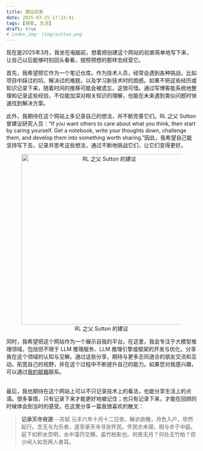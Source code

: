 ```yaml
---
title: 建站初衷
date: 2025-03-25 17:33:41
tags: [随笔, 生活]
draft: true
# index_img: /img/sutton.png
---
```

现在是2025年3月，我坐在电脑前，想着把创建这个网站的初衷简单地写下来，让自己以后能够时刻回头看看，按照预想的那样去经营它。

<!-- 起到笔记的作用，防止忘记。 -->

首先，我希望把它作为一个笔记仓库。作为技术人员，经常会遇到各种挑战，比如项目中踩过的坑、解决过的难题，以及学习新技术时的困惑。如果不把这些经历或知识记录下来，随着时间的推移可能会被遗忘，这很可惜。通过写博客能系统地整理和记录这些经验，不仅能加深对相关知识的理解，也能在未来遇到类似问题时快速找到解决方案。


<!-- 记录个人思考，写下来，反复雕琢说服自己。 -->

此外，我期待在这个网站上多记录自己的想法，并不断完善它们。RL 之父 Sutton 曾建议研究人员：“If you want others to care about what you think, then start by caring yourself. Get a notebook, write your thoughts down, challenge them, and develop them into something worth sharing.”因此，我希望自己能坚持写下去，记录并思考这些想法，通过不断地挑战它们，让它们变得更好。

<center class ='img'>
<figure>
    <img title="RL 之父 Sutton 的建议" src="sutton.png" width=450 height=450>
    <figcaption>RL 之父 Sutton 的建议</figcaption>
  </figure>
</center>
<!-- 个人展示。 -->
同时，我希望把这个网站作为一个展示自我的平台。在这里，我会专注于大模型推理领域，包括但不限于 LLM 推理服务、LLM 推理引擎或框架的开发与优化，分享我在这个领域的认知与见解。通过这些分享，期待与更多志同道合的朋友交流和互动，拓宽自己的视野，并在这个过程中不断提升自己的能力。如果您对我感兴趣，可以通过<a href="mailto:limingliang0527@gmail.com">我的邮箱</a>联系。<br><br>

最后，我也期待在这个网站上可以不只记录技术上的看法，也能分享生活上的点滴。很多事情，只有记录下来才能更好地被记住；也只有记录下来，才能在回顾的时候体会到当时的感受。在这里分享一篇我很喜欢的散文：

> **记承天寺夜游** --苏轼
> 元丰六年十月十二日夜，解衣欲睡，月色入户，欣然起行。念无与为乐者，遂至承天寺寻张怀民。怀民亦未寝，相与步于中庭。
> 庭下如积水空明，水中藻荇交横，盖竹柏影也。何夜无月？何处无竹柏？但少闲人如吾两人者耳。